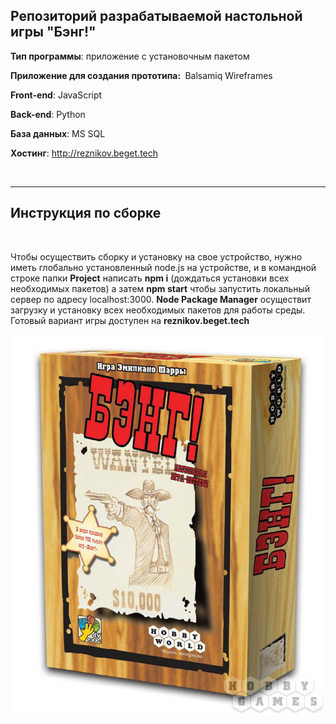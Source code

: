## Репозиторий разрабатываемой настольной игры "Бэнг!"

<b>Тип программы</b>: приложение с установочным пакетом

<b>Приложение для создания прототипа: </b> Balsamiq Wireframes

<b>Front-end</b>: JavaScript

<b>Back-end</b>: Python

<b>База данных</b>: MS SQL

<b>Хостинг</b>: http://reznikov.beget.tech


</br>
<hr />
<h2>Инструкция по сборке</h2>
</br>
<p>Чтобы осуществить сборку и установку на свое устройство, нужно иметь глобально установленный node.js на устройстве, и в командной строке папки <b>Project</b> написать <b>npm i</b> (дождаться установки всех необходимых пакетов) а затем <b>npm start</b> чтобы запустить локальный сервер по адресу localhost:3000. <b>Node Package Manager</b> осуществит загрузку и установку всех необходимых пакетов для работы среды.
Готовый вариант игры доступен на <b>reznikov.beget.tech</b></p>

![Бэнг](https://github.com/xex238/Bang/blob/master/backend/Изображения/Bang.jpg?raw=true)

